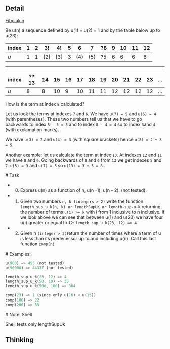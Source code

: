 ## Detail

[Fibo akin](https://www.codewars.com/kata/fibo-akin/train/rust)

Be u(n) a sequence defined by u(1) = u(2) = 1 and by the table below up to u(23):

| index | **1** | **2** | **3!** | **4!** | **5** | **6** | **7** | **?8** | **9** | **10** | **11** | **12** |
| ----- | ----- | ----- | ------ | ------ | ----- | ----- | ----- | ------ | ----- | ------ | ------ | ------ |
| *u*   | 1     | 1     | [2]    | [3]    | 3     | (4)   | (5)   | ?5     | 6     | 6      | 6      | 8      |

------

| index | **??13** | **14** | **15** | **16** | **17** | **18** | **19** | **20** | **21** | **22** | **23** | ...  |
| ----- | -------- | ------ | ------ | ------ | ------ | ------ | ------ | ------ | ------ | ------ | ------ | ---- |
| *u*   | 8        | 8      | 10     | 9      | 10     | 11     | 11     | 12     | 12     | 12     | 12     | ...  |

How is the term at index `8` calculated? 

Let us look the terms at indexes `7` and `6`. We have `u(7) = 5` and `u(6) = 4` (with parentheses). These two numbers tell us that we have to go backwards to index `8 - 5 = 3` and to index `8 - 4 = 4` so to index `3`and `4` (with exclamation marks). 

We have `u(3) = 2` and `u(4) = 3` (with square brackets) hence `u(8) = 2 + 3 = 5`.

Another example: let us calculate the term at index `13`. At indexes `12` and `11` we have `8` and `6`. Going backwards of `8` and `6` from `13` we get indexes `5` and `7`. `u(5) = 3` and `u(7) = 5` so `u(13) = 3 + 5 = 8`.

\# Task

- 0) Express u(n) as a function of n, u(n -1), u(n - 2). (not tested).


- 1) Given two numbers `n, k (integers > 2)` write the function `length_sup_u_k(n, k) or lengthSupUK or length-sup-u-k` returning the number of terms `u(i) >= k` with i from 1 inclusive to n inclusive. If we look above we can see that between u(1) and u(23) we have four u(i) greater or equal to `12`: `length_sup_u_k(23, 12) => 4`


- 2) Given n `(integer > 2)`return the number of times where a term of u is less than its predecessor up to and including u(n). Call this last function `comp(n)`

\# Examples:

```rust
u(900) => 455 (not tested)
u(90000) => 44337 (not tested)

length_sup_u_k(23, 12) => 4
length_sup_u_k(50, 10) => 35
length_sup_u_k(500, 100) => 304

comp(23) => 1 (since only u(16) < u(15))
comp(100) => 22
comp(200) => 63
```

\# Note: Shell

Shell tests only lengthSupUk

## Thinking

